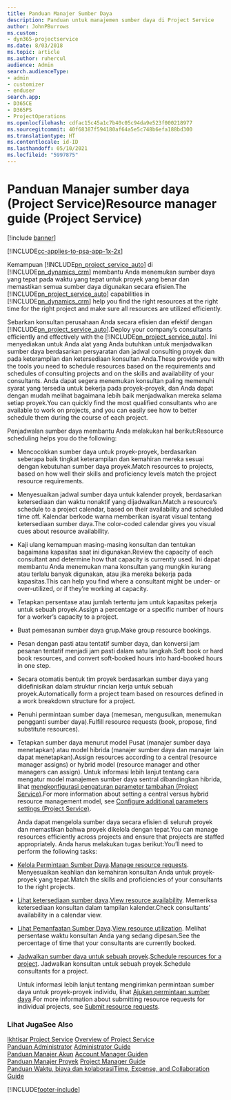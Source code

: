 ```yaml
---
title: Panduan Manajer Sumber Daya
description: Panduan untuk manajemen sumber daya di Project Service
author: JohnPBurrows
ms.custom:
- dyn365-projectservice
ms.date: 8/03/2018
ms.topic: article
ms.author: ruhercul
audience: Admin
search.audienceType:
- admin
- customizer
- enduser
search.app:
- D365CE
- D365PS
- ProjectOperations
ms.openlocfilehash: cdfac15c45a1c7b40c05c94da9e523f000218977
ms.sourcegitcommit: 40f68387f594180af64a5e5c748b6efa188bd300
ms.translationtype: HT
ms.contentlocale: id-ID
ms.lasthandoff: 05/10/2021
ms.locfileid: "5997875"
---
```

# <a name="resource-manager-guide-project-service"></a><span data-ttu-id="d0b77-103">Panduan Manajer sumber daya (Project Service)</span><span class="sxs-lookup"><span data-stu-id="d0b77-103">Resource manager guide (Project Service)</span></span>

[!include [banner](../includes/psa-now-project-operations.md)]

[!INCLUDE[cc-applies-to-psa-app-1x-2x](../includes/cc-applies-to-psa-app-1x-2x.md)]

<span data-ttu-id="d0b77-104">Kemampuan [!INCLUDE[pn_project_service_auto](../includes/pn-project-service-auto.md)] di [!INCLUDE[pn_dynamics_crm](../includes/pn-dynamics-crm.md)] membantu Anda menemukan sumber daya yang tepat pada waktu yang tepat untuk proyek yang benar dan memastikan semua sumber daya digunakan secara efisien.</span><span class="sxs-lookup"><span data-stu-id="d0b77-104">The [!INCLUDE[pn_project_service_auto](../includes/pn-project-service-auto.md)] capabilities in [!INCLUDE[pn_dynamics_crm](../includes/pn-dynamics-crm.md)] help you find the right resources at the right time for the right project and make sure all resources are utilized efficiently.</span></span>  
  
 <span data-ttu-id="d0b77-105">Sebarkan konsultan perusahaan Anda secara efisien dan efektif dengan [!INCLUDE[pn_project_service_auto](../includes/pn-project-service-auto.md)].</span><span class="sxs-lookup"><span data-stu-id="d0b77-105">Deploy your company’s consultants efficiently and effectively with the [!INCLUDE[pn_project_service_auto](../includes/pn-project-service-auto.md)].</span></span> <span data-ttu-id="d0b77-106">Ini menyediakan untuk Anda alat yang Anda butuhkan untuk menjadwalkan sumber daya berdasarkan persyaratan dan jadwal consulting proyek dan pada keterampilan dan ketersediaan konsultan Anda.</span><span class="sxs-lookup"><span data-stu-id="d0b77-106">These provide you with the tools you need to schedule resources based on the requirements and schedules of consulting projects and on the skills and availability of your consultants.</span></span> <span data-ttu-id="d0b77-107">Anda dapat segera menemukan konsultan paling memenuhi syarat yang tersedia untuk bekerja pada proyek-proyek, dan Anda dapat dengan mudah melihat bagaimana lebih baik menjadwalkan mereka selama setiap proyek.</span><span class="sxs-lookup"><span data-stu-id="d0b77-107">You can quickly find the most qualified consultants who are available to work on projects, and you can easily see how to better schedule them during the course of each project.</span></span>  
  
 <span data-ttu-id="d0b77-108">Penjadwalan sumber daya membantu Anda melakukan hal berikut:</span><span class="sxs-lookup"><span data-stu-id="d0b77-108">Resource scheduling helps you do the following:</span></span>  
  
- <span data-ttu-id="d0b77-109">Mencocokkan sumber daya untuk proyek-proyek, berdasarkan seberapa baik tingkat keterampilan dan kemahiran mereka sesuai dengan kebutuhan sumber daya proyek.</span><span class="sxs-lookup"><span data-stu-id="d0b77-109">Match resources to projects, based on how well their skills and proficiency levels match the project resource requirements.</span></span>  
  
- <span data-ttu-id="d0b77-110">Menyesuaikan jadwal sumber daya untuk kalender proyek, berdasarkan ketersediaan dan waktu nonaktif yang dijadwalkan.</span><span class="sxs-lookup"><span data-stu-id="d0b77-110">Match a resource’s schedule to a project calendar, based on their availability and scheduled time off.</span></span> <span data-ttu-id="d0b77-111">Kalendar berkode warna memberikan isyarat visual tentang ketersediaan sumber daya.</span><span class="sxs-lookup"><span data-stu-id="d0b77-111">The color-coded calendar gives you visual cues about resource availability.</span></span>  
  
- <span data-ttu-id="d0b77-112">Kaji ulang kemampuan masing-masing konsultan dan tentukan bagaimana kapasitas saat ini digunakan.</span><span class="sxs-lookup"><span data-stu-id="d0b77-112">Review the capacity of each consultant and determine how that capacity is currently used.</span></span> <span data-ttu-id="d0b77-113">Ini dapat membantu Anda menemukan mana konsultan yang mungkin kurang atau terlalu banyak digunakan, atau jika mereka bekerja pada kapasitas.</span><span class="sxs-lookup"><span data-stu-id="d0b77-113">This can help you find where a consultant might be under- or over-utilized, or if they’re working at capacity.</span></span>  
  
- <span data-ttu-id="d0b77-114">Tetapkan persentase atau jumlah tertentu jam untuk kapasitas pekerja untuk sebuah proyek.</span><span class="sxs-lookup"><span data-stu-id="d0b77-114">Assign a percentage or a specific number of hours for a worker’s capacity to a project.</span></span>  
  
- <span data-ttu-id="d0b77-115">Buat pemesanan sumber daya grup.</span><span class="sxs-lookup"><span data-stu-id="d0b77-115">Make group resource bookings.</span></span>  
  
- <span data-ttu-id="d0b77-116">Pesan dengan pasti atau tentatif sumber daya, dan konversi jam pesanan tentatif menjadi jam pasti dalam satu langkah.</span><span class="sxs-lookup"><span data-stu-id="d0b77-116">Soft book or hard book resources, and convert soft-booked hours into hard-booked hours in one step.</span></span>  
  
- <span data-ttu-id="d0b77-117">Secara otomatis bentuk tim proyek berdasarkan sumber daya yang didefinisikan dalam struktur rincian kerja untuk sebuah proyek.</span><span class="sxs-lookup"><span data-stu-id="d0b77-117">Automatically form a project team based on resources defined in a work breakdown structure for a project.</span></span>  
  
- <span data-ttu-id="d0b77-118">Penuhi permintaan sumber daya (memesan, mengusulkan, menemukan pengganti sumber daya).</span><span class="sxs-lookup"><span data-stu-id="d0b77-118">Fulfill resource requests (book, propose, find substitute resources).</span></span>  
  
- <span data-ttu-id="d0b77-119">Tetapkan sumber daya menurut model Pusat (manajer sumber daya menetapkan) atau model hibrida (manajer sumber daya dan manajer lain dapat menetapkan).</span><span class="sxs-lookup"><span data-stu-id="d0b77-119">Assign resources according to a central (resource manager assigns) or hybrid model (resource manager and other managers can assign).</span></span> <span data-ttu-id="d0b77-120">Untuk informasi lebih lanjut tentang cara mengatur model manajemen sumber daya sentral dibandingkan hibrida, lihat [mengkonfigurasi pengaturan parameter tambahan (Project Service)](../psa/configure-additional-parameters-settings.md).</span><span class="sxs-lookup"><span data-stu-id="d0b77-120">For more information about setting a central versus hybrid resource management model, see [Configure additional parameters settings (Project Service)](../psa/configure-additional-parameters-settings.md).</span></span>  
  
  <span data-ttu-id="d0b77-121">Anda dapat mengelola sumber daya secara efisien di seluruh proyek dan memastikan bahwa proyek dikelola dengan tepat.</span><span class="sxs-lookup"><span data-stu-id="d0b77-121">You can manage resources efficiently across projects and ensure that projects are staffed appropriately.</span></span> <span data-ttu-id="d0b77-122">Anda harus melakukan tugas berikut:</span><span class="sxs-lookup"><span data-stu-id="d0b77-122">You’ll need to perform the following tasks:</span></span>  
  
- <span data-ttu-id="d0b77-123">[Kelola Permintaan Sumber Daya](../psa/manage-resource-requests.md).</span><span class="sxs-lookup"><span data-stu-id="d0b77-123">[Manage resource requests](../psa/manage-resource-requests.md).</span></span> <span data-ttu-id="d0b77-124">Menyesuaikan keahlian dan kemahiran konsultan Anda untuk proyek-proyek yang tepat.</span><span class="sxs-lookup"><span data-stu-id="d0b77-124">Match the skills and proficiencies of your consultants to the right projects.</span></span>  
  
- <span data-ttu-id="d0b77-125">[Lihat ketersediaan sumber daya](../psa/view-resource-availability.md).</span><span class="sxs-lookup"><span data-stu-id="d0b77-125">[View resource availability](../psa/view-resource-availability.md).</span></span> <span data-ttu-id="d0b77-126">Memeriksa ketersediaan konsultan dalam tampilan kalender.</span><span class="sxs-lookup"><span data-stu-id="d0b77-126">Check consultants’ availability in a calendar view.</span></span>  
  
- <span data-ttu-id="d0b77-127">[Lihat Pemanfaatan Sumber Daya](../psa/view-resource-utilization.md).</span><span class="sxs-lookup"><span data-stu-id="d0b77-127">[View resource utilization](../psa/view-resource-utilization.md).</span></span> <span data-ttu-id="d0b77-128">Melihat persentase waktu konsultan Anda yang sedang dipesan.</span><span class="sxs-lookup"><span data-stu-id="d0b77-128">See the percentage of time that your consultants are currently booked.</span></span>  
  
- <span data-ttu-id="d0b77-129">[Jadwalkan sumber daya untuk sebuah proyek](../psa/schedule-resources-project.md).</span><span class="sxs-lookup"><span data-stu-id="d0b77-129">[Schedule resources for a project](../psa/schedule-resources-project.md).</span></span> <span data-ttu-id="d0b77-130">Jadwalkan konsultan untuk sebuah proyek.</span><span class="sxs-lookup"><span data-stu-id="d0b77-130">Schedule consultants for a project.</span></span>  
  
  <span data-ttu-id="d0b77-131">Untuk informasi lebih lanjut tentang mengirimkan permintaan sumber daya untuk proyek-proyek individu, lihat [Ajukan permintaan sumber daya](../psa/submit-resource-requests.md).</span><span class="sxs-lookup"><span data-stu-id="d0b77-131">For more information about submitting resource requests for individual projects, see [Submit resource requests](../psa/submit-resource-requests.md).</span></span>  
  
### <a name="see-also"></a><span data-ttu-id="d0b77-132">Lihat Juga</span><span class="sxs-lookup"><span data-stu-id="d0b77-132">See Also</span></span>  
 <span data-ttu-id="d0b77-133">[Ikhtisar Project Service](../psa/overview.md) </span><span class="sxs-lookup"><span data-stu-id="d0b77-133">[Overview of Project Service](../psa/overview.md) </span></span>  
 <span data-ttu-id="d0b77-134">[Panduan Administrator](../psa/admin-guide.md) </span><span class="sxs-lookup"><span data-stu-id="d0b77-134">[Administrator Guide](../psa/admin-guide.md) </span></span>  
 <span data-ttu-id="d0b77-135">[Panduan Manajer Akun](../psa/account-manager-guide.md) </span><span class="sxs-lookup"><span data-stu-id="d0b77-135">[Account Manager Guiden](../psa/account-manager-guide.md) </span></span>  
 <span data-ttu-id="d0b77-136">[Panduan Manajer Proyek](../psa/project-manager-guide.md) </span><span class="sxs-lookup"><span data-stu-id="d0b77-136">[Project Manager Guide](../psa/project-manager-guide.md) </span></span>  
 [<span data-ttu-id="d0b77-137">Panduan Waktu, biaya dan kolaborasi</span><span class="sxs-lookup"><span data-stu-id="d0b77-137">Time, Expense, and Collaboration Guide</span></span>](../psa/time-expense-collaboration-guide.md)


[!INCLUDE[footer-include](../includes/footer-banner.md)]